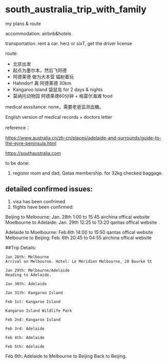 # south_australia_trip_with_family
my plans & route


accommodation: airbnb&hotels

transportation: rent a car. herz or sixT, get the driver license

route: 
- 北京出发
- 起点为墨尔本，然后飞阿德
- 阿德莱德 做为大本营 辐射着玩
- Hahndorf 离 阿德莱德 30km
- Kangaroo Island 袋鼠岛 for 2 days & nights
- 莫纳托动物园 阿德莱德60分钟 + 格雷尔海滩 food


medical asssitance:
none，需要老爸监测血糖。

English version of medical records + doctors letter



reference：

https://www.australia.cn/zh-cn/places/adelaide-and-surrounds/guide-to-the-eyre-peninsula.html

https://southaustralia.com


to be done:
1. register mom and dad, Qatas membership. for 32kg checked baggage.


## detailed confirmed issues:

1. visa has been confrimed
2. flights have been confirmed:

Beijing to Melbourne: Jan. 28th 1:00 to 15:45 airchina offical website
Moelbourne to Adelaide: Jan. 29th 12:25 to 13:20 qantas offical website


Adelaide to Moelbourne: Feb.6th 14:00 to 15:50 qantas offical website
Melbourne to Beijing: Feb. 6th 20:45 to 04:55 airchina offical website



##Trip Details:

```
Jan 28th: Melbourne
Arrival on Melbourne. Hotel: Le Méridien Melbourne, 20 Bourke St
```



```
Jan 29th: Melbourne/Adelaide
Heading to Adelaide.
```

```
Jan 30th: Adelaide
```

```
Jan 31th: Kangaroo Island
```

```
Feb 1st: Kangaroo Island

Kangaroo Island Wildlife Park
```

```
Feb 2nd: Kangaroo Island
```

```
Feb 3rd: Adelaide
```

```
Feb 4th: Adelaide
```

```
Feb 5th: Adelaide

```

Feb 6th: Adelaide to Melbourne to Beijing
Back to Beijing.
